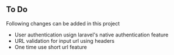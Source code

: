 ## To Do

Following changes can be added in this project

- User authentication usign laravel's native authentication feature
- URL validation for input url using headers
- One time use short url feature

